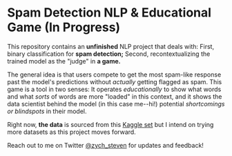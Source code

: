# Spam Detection NLP & Educational Game (In Progress)

This repository contains an **unfinished** NLP project that deals with: First, binary classification for **spam detection;** Second, recontextualizing the trained model as the "judge" in **a game.**

The general idea is that users compete to get the most spam-like response past the model's predictions without *actually* getting flagged as spam. This game is a tool in two senses: It operates *educationally* to show what words and what *sorts* of words are more "loaded" in this context, and it shows the data scientist behind the model (in this case me--hi!) potential *shortcomings or blindspots* in their model.

Right now, **the data** is sourced from this [Kaggle set](https://www.kaggle.com/datatattle/email-classification-nlp) but I intend on trying more datasets as this project moves forward.

Reach out to me on Twitter [@zych_steven](https://twitter.com/zych_steven) for updates and feedback!
